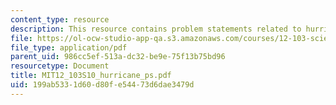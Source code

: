 ```yaml
---
content_type: resource
description: This resource contains problem statements related to hurricanes.
file: https://ol-ocw-studio-app-qa.s3.amazonaws.com/courses/12-103-science-and-policy-of-natural-hazards-spring-2010/199ab5331d60d80fe54473d6dae3479d_MIT12_103S10_hurricane_ps.pdf
file_type: application/pdf
parent_uid: 986cc5ef-513a-dc32-be9e-75f13b75bd96
resourcetype: Document
title: MIT12_103S10_hurricane_ps.pdf
uid: 199ab533-1d60-d80f-e544-73d6dae3479d
---
```

